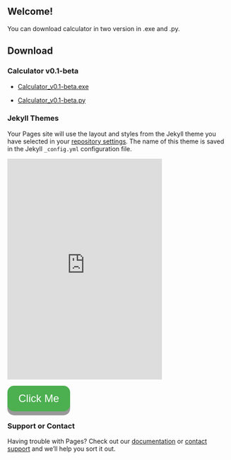 ## Welcome!

You can download calculator in two version in .exe and .py.

## Download

### Calculator v0.1-beta

- [Calculator_v0.1-beta.exe](/downloads/Calculator_v0.1-beta.exe)

- [Calculator_v0.1-beta.py](/downloads/Calculator_v0.1-beta.py)


### Jekyll Themes

Your Pages site will use the layout and styles from the Jekyll theme you have selected in your [repository settings](https://github.com/CoderPY4/coderpy4.github.io/settings). The name of this theme is saved in the Jekyll `_config.yml` configuration file.

<iframe src="https://discord.com/widget?id=611521033165340697&theme=dark" width="350" height="500" allowtransparency="true" frameborder="0" sandbox="allow-popups allow-popups-to-escape-sandbox allow-same-origin allow-scripts"></iframe>

<style>
.button {
  display: inline-block;
  padding: 15px 25px;
  font-size: 24px;
  cursor: pointer;
  text-align: center;
  text-decoration: none;
  outline: none;
  color: #fff;
  background-color: #4CAF50;
  border: none;
  border-radius: 15px;
  box-shadow: 0 9px #999;
}

.button:hover {background-color: #3e8e41}

.button:active {
  background-color: #3e8e41;
  box-shadow: 0 5px #666;
  transform: translateY(4px);
}
</style>

<button class="button">Click Me</button>

### Support or Contact

Having trouble with Pages? Check out our [documentation](https://docs.github.com/categories/github-pages-basics/) or [contact support](https://github.com/contact) and we’ll help you sort it out.
